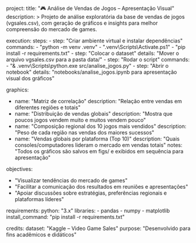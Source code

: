 project:
  title: "🎮 Análise de Vendas de Jogos – Apresentação Visual"
  description: >
    Projeto de análise exploratória da base de vendas de jogos (vgsales.csv),
    com geração de gráficos e insights para melhor compreensão do mercado de games.
    
execution:
  steps:
    - step: "Criar ambiente virtual e instalar dependências"
      commands:
        - "python -m venv .venv"
        - ".venv\\Scripts\\Activate.ps1"
        - "pip install -r requirements.txt"
    - step: "Colocar o dataset"
      details: "Mover o arquivo vgsales.csv para a pasta data/"
    - step: "Rodar o script"
      commands:
        - "& .venv\\Scripts\\python.exe src/analise_jogos.py"
    - step: "Abrir o notebook"
      details: "notebooks/analise_jogos.ipynb para apresentação visual dos gráficos"

graphics:
  - name: "Matriz de correlação"
    description: "Relação entre vendas em diferentes regiões e totais"
  - name: "Distribuição de vendas globais"
    description: "Mostra que poucos jogos vendem muito e muitos vendem pouco"
  - name: "Composição regional dos 10 jogos mais vendidos"
    description: "Peso de cada região nas vendas dos maiores sucessos"
  - name: "Vendas globais por plataforma (Top 10)"
    description: "Quais consoles/computadores lideram o mercado em vendas totais"
  notes: "Todos os gráficos são salvos em figs/ e exibidos em sequência para apresentação"

objectives:
  - "Visualizar tendências do mercado de games"
  - "Facilitar a comunicação dos resultados em reuniões e apresentações"
  - "Apoiar discussões sobre estratégias, preferências regionais e plataformas líderes"

requirements:
  python: "3.x"
  libraries:
    - pandas
    - numpy
    - matplotlib
  install_command: "pip install -r requirements.txt"

credits:
  dataset: "Kaggle – Video Game Sales"
  purpose: "Desenvolvido para fins acadêmicos e didáticos"

